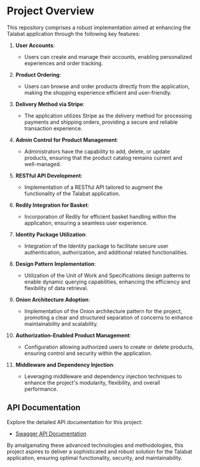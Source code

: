 # Project Overview

This repository comprises a robust implementation aimed at enhancing the Talabat application through the following key features:

1. **User Accounts**:
   - Users can create and manage their accounts, enabling personalized experiences and order tracking.

2. **Product Ordering**:
   - Users can browse and order products directly from the application, making the shopping experience efficient and user-friendly.

3. **Delivery Method via Stripe**:
   - The application utilizes Stripe as the delivery method for processing payments and shipping orders, providing a secure and reliable transaction experience.

4. **Admin Control for Product Management**:
   - Administrators have the capability to add, delete, or update products, ensuring that the product catalog remains current and well-managed.

5. **RESTful API Development**:
   - Implementation of a RESTful API tailored to augment the functionality of the Talabat application.

6. **Redily Integration for Basket**:
   - Incorporation of Redily for efficient basket handling within the application, ensuring a seamless user experience.

7. **Identity Package Utilization**:
   - Integration of the Identity package to facilitate secure user authentication, authorization, and additional related functionalities.

8. **Design Pattern Implementation**:
   - Utilization of the Unit of Work and Specifications design patterns to enable dynamic querying capabilities, enhancing the efficiency and flexibility of data retrieval.

9. **Onion Architecture Adoption**:
   - Implementation of the Onion architecture pattern for the project, promoting a clear and structured separation of concerns to enhance maintainability and scalability.

10. **Authorization-Enabled Product Management**:
    - Configuration allowing authorized users to create or delete products, ensuring control and security within the application.

11. **Middleware and Dependency Injection**:
    - Leveraging middleware and dependency injection techniques to enhance the project's modularity, flexibility, and overall performance.

## API Documentation
Explore the detailed API documentation for this project:
- [Swagger API Documentation](https://localhost:7112/swagger/index.html)

By amalgamating these advanced technologies and methodologies, this project aspires to deliver a sophisticated and robust solution for the Talabat application, ensuring optimal functionality, security, and maintainability.
